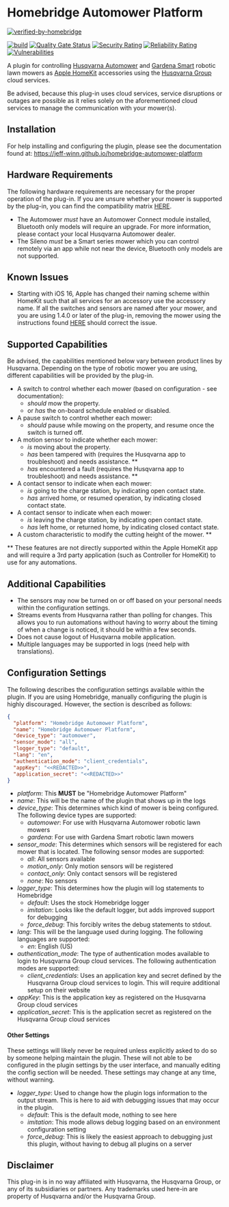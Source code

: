 # Homebridge Automower Platform
[![verified-by-homebridge](https://badgen.net/badge/homebridge/verified/purple)](https://github.com/homebridge/homebridge/wiki/Verified-Plugins)

[![build](https://github.com/jeff-winn/homebridge-automower-platform/actions/workflows/build.yml/badge.svg)](https://github.com/jeff-winn/homebridge-automower-platform/actions/workflows/build.yml) [![Quality Gate Status](https://sonarcloud.io/api/project_badges/measure?project=homebridge-automower-platform&metric=alert_status)](https://sonarcloud.io/summary/new_code?id=homebridge-automower-platform) [![Security Rating](https://sonarcloud.io/api/project_badges/measure?project=homebridge-automower-platform&metric=security_rating)](https://sonarcloud.io/summary/new_code?id=homebridge-automower-platform) [![Reliability Rating](https://sonarcloud.io/api/project_badges/measure?project=homebridge-automower-platform&metric=reliability_rating)](https://sonarcloud.io/summary/new_code?id=homebridge-automower-platform) [![Vulnerabilities](https://sonarcloud.io/api/project_badges/measure?project=homebridge-automower-platform&metric=vulnerabilities)](https://sonarcloud.io/summary/new_code?id=homebridge-automower-platform)

A plugin for controlling [Husqvarna Automower](https://www.husqvarna.com/us/robotic-lawn-mowers/) and [Gardena Smart](https://www.gardena.com/int/products/lawn-care/robotic-mower/) robotic lawn mowers as [Apple HomeKit](https://www.apple.com/ios/home/) accessories using the [Husqvarna Group](https://developer.husqvarnagroup.cloud) cloud services.

Be advised, because this plug-in uses cloud services, service disruptions or outages are possible as it relies solely on the aforementioned cloud services to manage the communication with your mower(s).

## Installation
For help installing and configuring the plugin, please see the documentation found at:
https://jeff-winn.github.io/homebridge-automower-platform

## Hardware Requirements
The following hardware requirements are necessary for the proper operation of the plug-in. If you are unsure whether your mower is supported by the plug-in, you can find the compatibility matrix [HERE](https://jeff-winn.github.io/homebridge-automower-platform/extras/compatibility-matrix).

- The Automower *must* have an Automower Connect module installed, Bluetooth only models will require an upgrade. For more information, please contact your local Husqvarna Automower dealer.
- The Sileno *must* be a Smart series mower which you can control remotely via an app while not near the device, Bluetooth only models are not supported.

## Known Issues
- Starting with iOS 16, Apple has changed their naming scheme within HomeKit such that all services for an accessory use the accessory name. If all the switches and sensors are named after your mower, and you are using 1.4.0 or later of the plug-in, removing the mower using the instructions found [HERE](https://jeff-winn.github.io/homebridge-automower-platform/extras/removing-mower) should correct the issue.

## Supported Capabilities
Be advised, the capabilities mentioned below vary between product lines by Husqvarna. Depending on the type of robotic mower you are using, different capabilities will be provided by the plug-in.

- A switch to control whether each mower (based on configuration - see documentation):
  - *should* mow the property.
  - or *has* the on-board schedule enabled or disabled.
- A pause switch to control whether each mower:
  - *should* pause while mowing on the property, and resume once the switch is turned off.
- A motion sensor to indicate whether each mower:
  - *is* moving about the property.
  - *has* been tampered with (requires the Husqvarna app to troubleshoot) and needs assistance. **
  - *has* encountered a fault (requires the Husqvarna app to troubleshoot) and needs assistance. **
- A contact sensor to indicate when each mower:
  - *is* going to the charge station, by indicating open contact state.
  - *has* arrived home, or resumed operation, by indicating closed contact state.
- A contact sensor to indicate when each mower:
  - *is* leaving the charge station, by indicating open contact state.
  - *has* left home, or returned home, by indicating closed contact state.
- A custom characteristic to modify the cutting height of the mower. **

** These features are not directly supported within the Apple HomeKit app and will require a 3rd party application (such as Controller for HomeKit) to use for any automations.

## Additional Capabilities
- The sensors may now be turned on or off based on your personal needs within the configuration settings.
- Streams events from Husqvarna rather than polling for changes. This allows you to run automations without having to worry about the timing of when a change is noticed, it should be within a few seconds.
- Does not cause logout of Husqvarna mobile application.
- Multiple languages may be supported in logs (need help with translations).

## Configuration Settings
The following describes the configuration settings available within the plugin. If you are using Homebridge, manually configuring the plugin is highly discouraged. However, the section is described as follows:

```json
{
  "platform": "Homebridge Automower Platform",
  "name": "Homebridge Automower Platform",
  "device_type": "automower",
  "sensor_mode": "all",
  "logger_type": "default",
  "lang": "en",
  "authentication_mode": "client_credentials",
  "appKey": "<<REDACTED>>",
  "application_secret": "<<REDACTED>>"
}
```

- _platform_: This __MUST__ be "Homebridge Automower Platform"
- _name_: This will be the name of the plugin that shows up in the logs
- _device_type_: This determines which kind of mower is being configured. The following device types are supported:
  - _automower_: For use with Husqvarna Automower robotic lawn mowers
  - _gardena_: For use with Gardena Smart robotic lawn mowers
- _sensor_mode_: This determines which sensors will be registered for each mower that is located. The following sensor modes are supported:
  - _all_: All sensors available
  - _motion_only_: Only motion sensors will be registered
  - _contact_only_: Only contact sensors will be registered
  - _none_: No sensors
- _logger_type_: This determines how the plugin will log statements to Homebridge
  - _default_: Uses the stock Homebridge logger
  - _imitation_: Looks like the default logger, but adds improved support for debugging
  - _force_debug_: This forcibly writes the debug statements to stdout.
- _lang_: This will be the language used during logging. The following languages are supported:
  - _en_: English (US)
- _authentication_mode_: The type of authentication modes available to login to Husqvarna Group cloud services. The following authentication modes are supported:
  - _client_credentials_: Uses an application key and secret defined by the Husqvarna Group cloud services to login. This will require additional setup on their website
- _appKey_: This is the application key as registered on the Husqvarna Group cloud services
- _application_secret_: This is the application secret as registered on the Husqvarna Group cloud services

#### Other Settings
These settings will likely never be required unless explicitly asked to do so by someone helping maintain the plugin. These will not able to be configured in the plugin settings by the user interface, and manually editing the config section will be needed. These settings may change at any time, without warning.

- _logger_type_: Used to change how the plugin logs information to the output stream. This is here to aid with debugging issues that may occur in the plugin.
  - _default_: This is the default mode, nothing to see here
  - _imitation_: This mode allows debug logging based on an environment configuration setting
  - _force_debug_: This is likely the easiest approach to debugging just this plugin, without having to debug all plugins on a server

## Disclaimer
This plug-in is in no way affiliated with Husqvarna, the Husqvarna Group, or any of its subsidiaries or partners. Any trademarks used here-in are property of Husqvarna and/or the Husqvarna Group.
